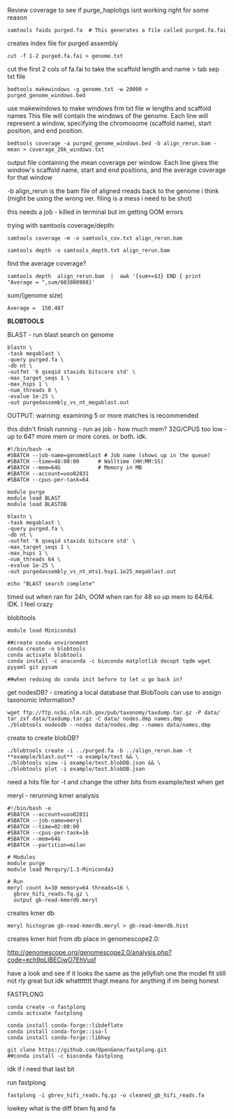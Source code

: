 Review coverage to see if purge_haplotigs isnt working right for some reason

```
samtools faidx purged.fa  # This generates a file called purged.fa.fai
```
creates index file for purged assembly

```
cut -f 1-2 purged.fa.fai > genome.txt
```
cut the first 2 cols of fa.fai to take the scaffold length and name > tab sep txt file

```
bedtools makewindows -g genome.txt -w 20000 > purged_genome_windows.bed
```
use makewindows to make windows frm txt file w lengths and scaffold names
This file will contain the windows of the genome. Each line will represent a window, specifying the chromosome (scaffold name), start position, and end position.

```
bedtools coverage -a purged_genome_windows.bed -b align_rerun.bam -mean > coverage_20k_windows.txt
```
output file containing the mean coverage per window. Each line gives the window's scaffold name, start and end positions, and the average coverage for that window

-b align_rerun is the bam file of aligned rreads back to the genome i think (might be using the wrong ver. filing is a mess i need to be shot)

this needs a job - killed in terminal but im getting OOM errors

trying with samtools coverage/depth:
```
samtools coverage -m -o samtools_cov.txt align_rerun.bam
```
```
samtools depth -o samtools_depth.txt align_rerun.bam
```
find the average coverage?
```
samtools depth  align_rerun.bam  |  awk '{sum+=$3} END { print "Average = ",sum/603880988}'
```
sum/(genome size)
```
Average =  150.487
```
**BLOBTOOLS**

BLAST - run blast search on genome
```
blastn \
-task megablast \
-query purged.fa \
-db nt \
-outfmt '6 qseqid staxids bitscore std' \
-max_target_seqs 1 \
-max_hsps 1 \
-num_threads 8 \
-evalue 1e-25 \
-out purgedassembly_vs_nt_megablast.out
```
OUTPUT: warning: examining 5 or more matches is recommended

this didn't finish running - run as job - how much mem? 32G/CPUS too low - up to 64? more mem or more cores.  or both. idk.

```
#!/bin/bash -e
#SBATCH --job-name=genomeblast # Job name (shows up in the queue)
#SBATCH --time=48:00:00      # Walltime (HH:MM:SS)
#SBATCH --mem=64G            # Memory in MB
#SBATCH --account=uoo02831
#SBATCH --cpus-per-task=64

module purge
module load BLAST
module load BLASTDB

blastn \
-task megablast \
-query purged.fa \
-db nt \
-outfmt '6 qseqid staxids bitscore std' \
-max_target_seqs 1 \
-max_hsps 1 \
-num_threads 64 \
-evalue 1e-25 \
-out purgedassembly_vs_nt_mts1.hsp1.1e25_megablast.out

echo "BLAST search complete"
```
timed out when ran for 24h, OOM when ran for 48 so up mem to 64/64.  IDK.   I feel crazy

blobltools
```
module load Miniconda3

##create conda environment
conda create -n blobtools
conda activate blobtools
conda install -c anaconda -c bioconda matplotlib docopt tqdm wget pyyaml git pysam

##when redoing do conda init before to let u go back in?
```
get nodesDB? - creating a local database that BlobTools can use to assign taxonomic information?
```
wget ftp://ftp.ncbi.nlm.nih.gov/pub/taxonomy/taxdump.tar.gz -P data/
tar zxf data/taxdump.tar.gz -C data/ nodes.dmp names.dmp
./blobtools nodesdb --nodes data/nodes.dmp --names data/names.dmp
```
create to create blobDB?
```
./blobtools create -i ../purged.fa -b ../align_rerun.bam -t **example/blast.out** -o example/test && \
./blobtools view -i example/test.blobDB.json && \
./blobtools plot -i example/test.blobDB.json
```
need a hits file for -t and change the other bits from example/test when get



meryl - rerunning kmer analysis

```
#!/bin/bash -e
#SBATCH --account=uoo02831
#SBATCH --job-name=meryl
#SBATCH --time=02:00:00
#SBATCH --cpus-per-task=16
#SBATCH --mem=64G
#SBATCH --partition=milan

# Modules
module purge
module load Merqury/1.3-Miniconda3

# Run
meryl count k=30 memory=64 threads=16 \
  gbrev_hifi_reads.fq.gz \
  output gb-read-kmerdb.meryl
```
creates kmer db 

```
meryl histogram gb-read-kmerdb.meryl > gb-read-kmerdb.hist
```
creates kmer hist from db
place in genomescope2.0:

http://genomescope.org/genomescope2.0/analysis.php?code=ech9pLIBECiwO7EhVusf

have a look and see if it looks the same as the jellyfish one
the model fit still not rly great but idk whattttttt thagt means for anything if im being honest

FASTPLONG

```
conda create -n fastplong
conda activate fastplong

conda install conda-forge::libdeflate
conda install conda-forge::isa-l
conda install conda-forge::libhwy

git clone https://github.com/OpenGene/fastplong.git
##conda install -c bioconda fastplong
```
idk if i need that last bit

run fastplong
```
fastplong -i gbrev_hifi_reads.fq.gz -o cleaned_gb_hifi_reads.fa
```
lowkey what is the diff btwn fq and fa

